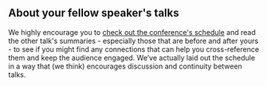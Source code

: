 ## About your fellow speaker's talks

We highly encourage you to [check out the conference's schedule](https://2017.fullstackfest.com/agenda/) and read the other talk's summaries - especially those that are before and after yours - to see if you might find any connections that can help you cross-reference them and keep the audience engaged. We’ve actually laid out the schedule in a way that (we think) encourages discussion and continuity between talks.
